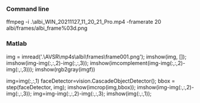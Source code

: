 ### Command line
ffmpeg -i .\albi_WIN_20211127_11_20_21_Pro.mp4 -framerate 20 albi/frames/albi_frame%03d.png


### Matlab
img = imread('.\AVSR\mp4s\albi\frames\frame001.png');
imshow(img, []);
imshow(img-img(:,:,2)-img(:,:,3));
imshow(imcomplement(img-img(:,:,2)-img(:,:,3)));
imshow(rgb2gray(imgf))


img=img(:,:,1)
faceDetector=vision.CascadeObjectDetector();
bbox            = step(faceDetector, img);
imshow(imcrop(img,bbox));
imshow(img-img(:,:,2)-img(:,:,3));
img=img-img(:,:,2)-img(:,:,3);
imshow(img(:,:,1));
